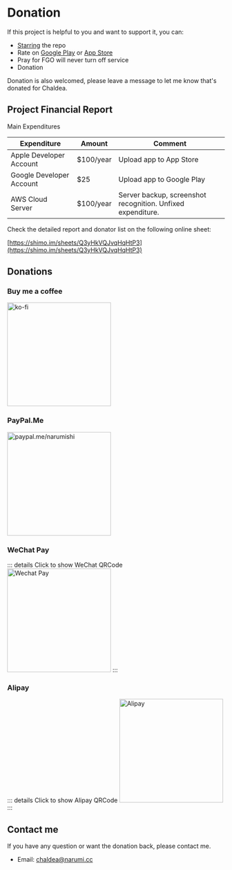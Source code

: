 # Donation

If this project is helpful to you and want to support it, you can:
- [Starring](https://github.com/chaldea-center/chaldea/stargazers) the repo
- Rate on [Google Play](https://play.google.com/store/apps/details?id=cc.narumi.chaldea) or [App Store](https://apps.apple.com/us/app/chaldea/id1548713491?itsct=apps_box&itscg=30200)
- Pray for FGO will never turn off service
- Donation


Donation is also welcomed, please leave a message to let me know that's donated for Chaldea.

## Project Financial Report
Main Expenditures

| Expenditure             |   Amount    | Comment                    |
| ----------------------- | ----------- | -------------------------- |
| Apple Developer Account | $100/year   | Upload app to App Store    |
| Google Developer Account| $25         | Upload app to Google Play  |
| AWS Cloud Server        | $100/year   | Server backup, screenshot recognition. Unfixed expenditure.|

Check the detailed report and donator list on the following online sheet:

[https://shimo.im/sheets/Q3yHkVQJvqHqHtP3](https://shimo.im/sheets/Q3yHkVQJvqHqHtP3)


## Donations

### Buy me a coffee
[<img src="/images/kofi2.webp" alt="ko-fi" width="240"/>](https://ko-fi.com/G2G152BDO)

### PayPal.Me
[<img src="https://www.paypalobjects.com/webstatic/mktg/Logo/pp-logo-200px.png" alt="paypal.me/narumishi" width="240"/>](https://paypal.me/narumishi)


### WeChat Pay
::: details Click to show WeChat QRCode
<img src="/images/wechat_pay.webp" alt="Wechat Pay" width="240"/>
:::

### Alipay
::: details Click to show Alipay QRCode
<img src="/images/alipay.webp" alt="Alipay" width="240"/>
:::

## Contact me
If you have any question or want the donation back, please contact me.

- Email: [chaldea@narumi.cc](mailto:chaldea@narumi.cc)
